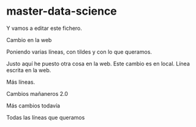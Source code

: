 # master-data-science

Y vamos a editar este fichero.

Cambio en la web

Poniendo varias líneas, con tildes y con lo que queramos.

Justo aquí he puesto otra cosa en la web. 
Este cambio es en local.
Línea escrita en la web.

Más líneas.

Cambios mañaneros 2.0

Más cambios todavía

Todas las líneas que queramos
